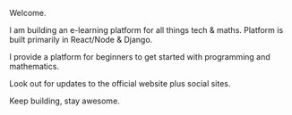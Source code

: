 Welcome.


I am building an e-learning platform for all things tech & maths.
Platform is built primarily in React/Node & Django.

I provide a platform for beginners to get started with programming and mathematics.

Look out for updates to the official website plus social sites.

Keep building, stay awesome.
